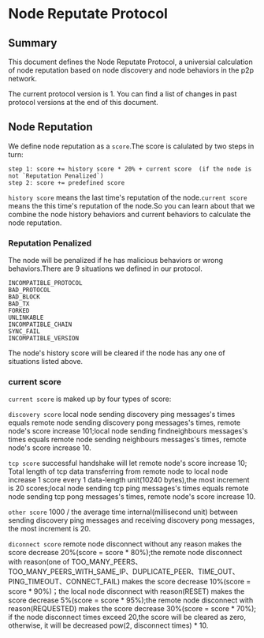 # Node Reputate Protocol

## Summary
This document defines the Node Reputate Protocol, a universial calculation of node reputation based on node discovery and node behaviors in the p2p network.

The current protocol version is 1. You can find a list of changes in past protocol
versions at the end of this document.

## Node Reputation
We define node reputation as a `score`.The score is calulated by two steps in turn:
```text
step 1: score += history score * 20% + current score  (if the node is not `Reputation Penalized`)
step 2: score += predefined score
```
`history score` means the last time's reputation of the node.`current score` means the this time's reputation of the node.So you can learn about that we combine the node
history behaviors and current behaviors to calculate the node reputation. 

### Reputation Penalized
The node will be penalized if he has malicious behaviors or wrong behaviors.There are 9 situations we defined in our protocol.

```text
INCOMPATIBLE_PROTOCOL
BAD_PROTOCOL
BAD_BLOCK
BAD_TX
FORKED
UNLINKABLE
INCOMPATIBLE_CHAIN
SYNC_FAIL
INCOMPATIBLE_VERSION
```

The node's history score will be cleared if the node has any one of situations listed above.

### current score
`current score` is maked up by four types of score:


`discovery score` local node sending discovery ping messages's times equals remote node sending discovery pong messages's times, remote node's score increase 101;local node sending findneighbours messages's times equals remote node sending neighbours messages's times, remote node's score increase 10.
<br>

`tcp score` successful handshake will let remote node's score increase 10; Total length of tcp data transferring from remote node to local node increase 1 score every 1 data-length unit(10240 bytes),the most increment is 20 scores;local node sending tcp ping messages's times equals remote node sending tcp pong messages's times, remote node's score increase 10. 
<br>

`other score` 1000 / the average time internal(millisecond unit) between sending discovery ping messages and receiving discovery pong messages, the most increment is 20.
<br>

`diconnect score` remote node disconnect without any reason makes the score decrease 20%(score = score * 80%);the remote node disconnect with reason(one of TOO_MANY_PEERS、TOO_MANY_PEERS_WITH_SAME_IP、DUPLICATE_PEER、TIME_OUT、PING_TIMEOUT、CONNECT_FAIL) makes the score decrease 10%(score = score * 90%)；the local node disconnect with reason(RESET) makes the score decrease 5%(score = score * 95%);the remote node disconnect with reason(REQUESTED) makes the score decrease 30%(score = score * 70%);
if the node disconnect times exceed 20,the score will be cleared as zero, otherwise, it will be decreased pow(2, disconnect times) * 10.